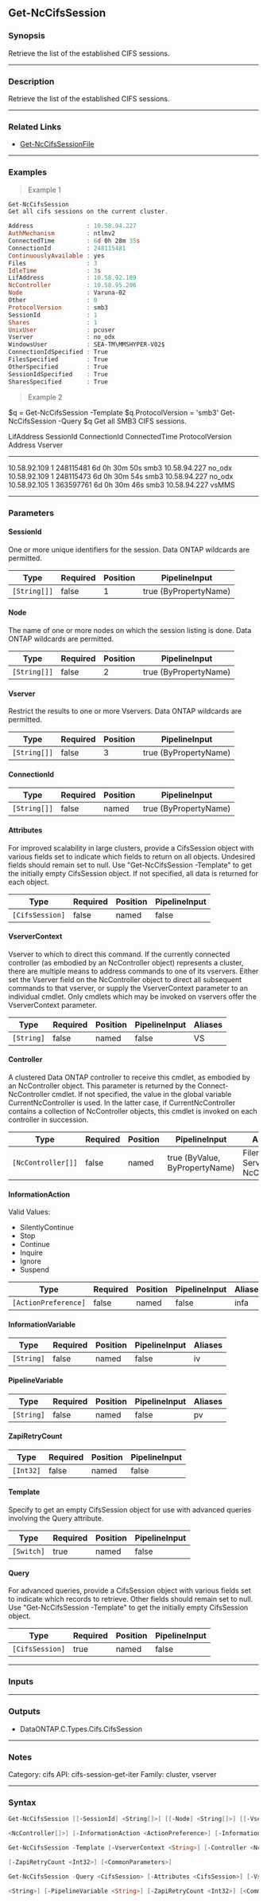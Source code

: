 Get-NcCifsSession
-----------------

### Synopsis
Retrieve the list of the established CIFS sessions.

---

### Description

Retrieve the list of the established CIFS sessions.

---

### Related Links
* [Get-NcCifsSessionFile](Get-NcCifsSessionFile)

---

### Examples
> Example 1

```PowerShell
Get-NcCifsSession
Get all cifs sessions on the current cluster.

Address               : 10.58.94.227
AuthMechanism         : ntlmv2
ConnectedTime         : 6d 0h 28m 35s
ConnectionId          : 248115481
ContinuouslyAvailable : yes
Files                 : 3
IdleTime              : 3s
LifAddress            : 10.58.92.109
NcController          : 10.58.95.206
Node                  : Varuna-02
Other                 : 0
ProtocolVersion       : smb3
SessionId             : 1
Shares                : 1
UnixUser              : pcuser
Vserver               : no_odx
WindowsUser           : SEA-TM\MMSHYPER-V02$
ConnectionIdSpecified : True
FilesSpecified        : True
OtherSpecified        : True
SessionIdSpecified    : True
SharesSpecified       : True

```
> Example 2

$q = Get-NcCifsSession -Template
$q.ProtocolVersion = 'smb3'
Get-NcCifsSession -Query $q
Get all SMB3 CIFS sessions.

LifAddress          SessionId   ConnectionId    ConnectedTime ProtocolVersion    Address          Vserver
----------          ---------   ------------    ------------- ---------------    -------          -------
10.58.92.109                1      248115481    6d 0h 30m 50s smb3               10.58.94.227     no_odx
10.58.92.109                1      248115473    6d 0h 30m 54s smb3               10.58.94.227     no_odx
10.58.92.105                1      363597761    6d 0h 30m 46s smb3               10.58.94.227     vsMMS

---

### Parameters
#### **SessionId**
One or more unique identifiers for the session.  Data ONTAP wildcards are permitted.

|Type        |Required|Position|PipelineInput        |
|------------|--------|--------|---------------------|
|`[String[]]`|false   |1       |true (ByPropertyName)|

#### **Node**
The name of one or more nodes on which the session listing is done.  Data ONTAP wildcards are permitted.

|Type        |Required|Position|PipelineInput        |
|------------|--------|--------|---------------------|
|`[String[]]`|false   |2       |true (ByPropertyName)|

#### **Vserver**
Restrict the results to one or more Vservers.  Data ONTAP wildcards are permitted.

|Type        |Required|Position|PipelineInput        |
|------------|--------|--------|---------------------|
|`[String[]]`|false   |3       |true (ByPropertyName)|

#### **ConnectionId**

|Type        |Required|Position|PipelineInput        |
|------------|--------|--------|---------------------|
|`[String[]]`|false   |named   |true (ByPropertyName)|

#### **Attributes**
For improved scalability in large clusters, provide a CifsSession object with various fields set to indicate which fields to return on all objects.  Undesired fields should remain set to null.  Use "Get-NcCifsSession -Template" to get the initially empty CifsSession object.  If not specified, all data is returned for each object.

|Type           |Required|Position|PipelineInput|
|---------------|--------|--------|-------------|
|`[CifsSession]`|false   |named   |false        |

#### **VserverContext**
Vserver to which to direct this command.  If the currently connected controller (as embodied by an NcController object) represents a cluster, there are multiple means to address commands to one of its vservers.  Either set the Vserver field on the NcController object to direct all subsequent commands to that vserver, or supply the VserverContext parameter to an individual cmdlet.  Only cmdlets which may be invoked on vservers offer the VserverContext parameter.

|Type      |Required|Position|PipelineInput|Aliases|
|----------|--------|--------|-------------|-------|
|`[String]`|false   |named   |false        |VS     |

#### **Controller**
A clustered Data ONTAP controller to receive this cmdlet, as embodied by an NcController object.  This parameter is returned by the Connect-NcController cmdlet.  If not specified, the value in the global variable CurrentNcController is used.  In the latter case, if CurrentNcController contains a collection of NcController objects, this cmdlet is invoked on each controller in succession.

|Type              |Required|Position|PipelineInput                 |Aliases                          |
|------------------|--------|--------|------------------------------|---------------------------------|
|`[NcController[]]`|false   |named   |true (ByValue, ByPropertyName)|Filer<br/>Server<br/>NcController|

#### **InformationAction**

Valid Values:

* SilentlyContinue
* Stop
* Continue
* Inquire
* Ignore
* Suspend

|Type                |Required|Position|PipelineInput|Aliases|
|--------------------|--------|--------|-------------|-------|
|`[ActionPreference]`|false   |named   |false        |infa   |

#### **InformationVariable**

|Type      |Required|Position|PipelineInput|Aliases|
|----------|--------|--------|-------------|-------|
|`[String]`|false   |named   |false        |iv     |

#### **PipelineVariable**

|Type      |Required|Position|PipelineInput|Aliases|
|----------|--------|--------|-------------|-------|
|`[String]`|false   |named   |false        |pv     |

#### **ZapiRetryCount**

|Type     |Required|Position|PipelineInput|
|---------|--------|--------|-------------|
|`[Int32]`|false   |named   |false        |

#### **Template**
Specify to get an empty CifsSession object for use with advanced queries involving the Query attribute.

|Type      |Required|Position|PipelineInput|
|----------|--------|--------|-------------|
|`[Switch]`|true    |named   |false        |

#### **Query**
For advanced queries, provide a CifsSession object with various fields set to indicate which records to retrieve.  Other fields should remain set to null.  Use "Get-NcCifsSession -Template" to get the initially empty CifsSession object.

|Type           |Required|Position|PipelineInput|
|---------------|--------|--------|-------------|
|`[CifsSession]`|true    |named   |false        |

---

### Inputs

---

### Outputs
* DataONTAP.C.Types.Cifs.CifsSession

---

### Notes
Category: cifs
API: cifs-session-get-iter
Family: cluster, vserver

---

### Syntax
```PowerShell
Get-NcCifsSession [[-SessionId] <String[]>] [[-Node] <String[]>] [[-Vserver] <String[]>] [-ConnectionId <String[]>] [-Attributes <CifsSession>] [-VserverContext <String>] [-Controller 
```
```PowerShell
<NcController[]>] [-InformationAction <ActionPreference>] [-InformationVariable <String>] [-PipelineVariable <String>] [-ZapiRetryCount <Int32>] [<CommonParameters>]
```
```PowerShell
Get-NcCifsSession -Template [-VserverContext <String>] [-Controller <NcController[]>] [-InformationAction <ActionPreference>] [-InformationVariable <String>] [-PipelineVariable <String>] 
```
```PowerShell
[-ZapiRetryCount <Int32>] [<CommonParameters>]
```
```PowerShell
Get-NcCifsSession -Query <CifsSession> [-Attributes <CifsSession>] [-VserverContext <String>] [-Controller <NcController[]>] [-InformationAction <ActionPreference>] [-InformationVariable 
```
```PowerShell
<String>] [-PipelineVariable <String>] [-ZapiRetryCount <Int32>] [<CommonParameters>]
```
